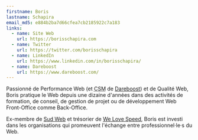 ```yaml
---
firstname: Boris
lastname: Schapira
email_md5: e884b2ba7d66cfea7cb2185922c7a183
links:
  - name: Site Web
    url: https://borisschapira.com
  - name: Twitter
    url: https://twitter.com/borisschapira
  - name: LinkedIn
    url: https://www.linkedin.com/in/borisschapira/
  - name: Dareboost
    url: https://www.dareboost.com/
---
```


Passionné de Performance Web (et <abbr lang="en" title="Customer Success Manager">CSM</abbr> de [Dareboost](https://www.dareboost.com/)) et de Qualité Web, Boris pratique le Web depuis une dizaine d'années dans des activités de formation, de conseil, de gestion de projet ou de développement Web Front-Office comme Back-Office.

Ex-membre de [Sud Web](https://sudweb.fr/) et trésorier de [We Love Speed](https://www.welovespeed.com/), Boris est investi dans les organisations qui promeuvent l'échange entre professionnel·le·s du Web.